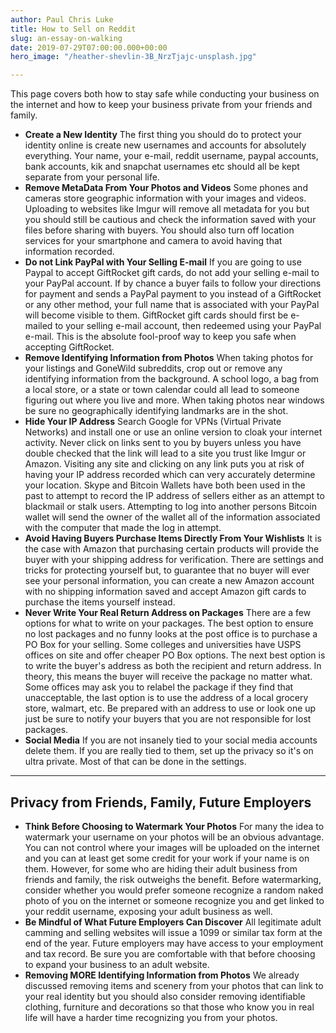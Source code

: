 ```yaml
---
author: Paul Chris Luke
title: How to Sell on Reddit
slug: an-essay-on-walking
date: 2019-07-29T07:00:00.000+00:00
hero_image: "/heather-shevlin-3B_NrzTjajc-unsplash.jpg"

---
```

This page covers both how to stay safe while conducting your business on the internet and how to keep your business private from your friends and family.

* **Create a New Identity** The first thing you should do to protect your identity online is create new usernames and accounts for absolutely everything. Your name, your e-mail, reddit username, paypal accounts, bank accounts, kik and snapchat usernames etc should all be kept separate from your personal life.
* **Remove MetaData From Your Photos and Videos** Some phones and cameras store geographic information with your images and videos. Uploading to websites like Imgur will remove all metadata for you but you should still be cautious and check the information saved with your files before sharing with buyers. You should also turn off location services for your smartphone and camera to avoid having that information recorded.
* **Do not Link PayPal with Your Selling E-mail** If you are going to use Paypal to accept GiftRocket gift cards, do not add your selling e-mail to your PayPal account. If by chance a buyer fails to follow your directions for payment and sends a PayPal payment to you instead of a GiftRocket or any other method, your full name that is associated with your PayPal will become visible to them. GiftRocket gift cards should first be e-mailed to your selling e-mail account, then redeemed using your PayPal e-mail. This is the absolute fool-proof way to keep you safe when accepting GiftRocket.
* **Remove Identifying Information from Photos** When taking photos for your listings and GoneWild subreddits, crop out or remove any identifying information from the background. A school logo, a bag from a local store, or a state or town calendar could all lead to someone figuring out where you live and more. When taking photos near windows be sure no geographically identifying landmarks are in the shot.
* **Hide Your IP Address** Search Google for VPNs (Virtual Private Networks) and install one or use an online version to cloak your internet activity. Never click on links sent to you by buyers unless you have double checked that the link will lead to a site you trust like Imgur or Amazon. Visiting any site and clicking on any link puts you at risk of having your IP address recorded which can very accurately determine your location. Skype and Bitcoin Wallets have both been used in the past to attempt to record the IP address of sellers either as an attempt to blackmail or stalk users. Attempting to log into another persons Bitcoin wallet will send the owner of the wallet all of the information associated with the computer that made the log in attempt.
* **Avoid Having Buyers Purchase Items Directly From Your Wishlists** It is the case with Amazon that purchasing certain products will provide the buyer with your shipping address for verification. There are settings and tricks for protecting yourself but, to guarantee that no buyer will ever see your personal information, you can create a new Amazon account with no shipping information saved and accept Amazon gift cards to purchase the items yourself instead.
* **Never Write Your Real Return Address on Packages** There are a few options for what to write on your packages. The best option to ensure no lost packages and no funny looks at the post office is to purchase a PO Box for your selling. Some colleges and universities have USPS offices on site and offer cheaper PO Box options. The next best option is to write the buyer's address as both the recipient and return address. In theory, this means the buyer will receive the package no matter what. Some offices may ask you to relabel the package if they find that unacceptable, the last option is to use the address of a local grocery store, walmart, etc. Be prepared with an address to use or look one up just be sure to notify your buyers that you are not responsible for lost packages.
* **Social Media** If you are not insanely tied to your social media accounts delete them. If you are really tied to them, set up the privacy so it's on ultra private. Most of that can be done in the settings.

***

## Privacy from Friends, Family, Future Employers

* **Think Before Choosing to Watermark Your Photos** For many the idea to watermark your username on your photos will be an obvious advantage. You can not control where your images will be uploaded on the internet and you can at least get some credit for your work if your name is on them. However, for some who are hiding their adult business from friends and family, the risk outweighs the benefit. Before watermarking, consider whether you would prefer someone recognize a random naked photo of you on the internet or someone recognize you and get linked to your reddit username, exposing your adult business as well.
* **Be Mindful of What Future Employers Can Discover** All legitimate adult camming and selling websites will issue a 1099 or similar tax form at the end of the year. Future employers may have access to your employment and tax record. Be sure you are comfortable with that before choosing to expand your business to an adult website.
* **Removing MORE Identifying Information from Photos** We already discussed removing items and scenery from your photos that can link to your real identity but you should also consider removing identifiable clothing, furniture and decorations so that those who know you in real life will have a harder time recognizing you from your photos.